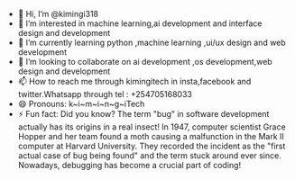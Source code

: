 - 👋 Hi, I’m @kimingi318
- 👀 I’m interested in machine learning,ai development and interface design and development
- 🌱 I’m currently learning python ,machine learning ,ui/ux design and web development
- 💞️ I’m looking to collaborate on ai development ,os development,web design and development
- 📫 How to reach me through kimingitech in insta,facebook and twitter.Whatsapp through tel : +254705168033
- 😄 Pronouns: k~i~m~i~n~g~iTech
- ⚡ Fun fact: Did you know? The term "bug" in software development actually has its origins in a real insect! In 1947,
     computer scientist Grace Hopper and her team found a moth causing a malfunction in the Mark II computer at Harvard University.
     They recorded the incident as the "first actual case of bug being found" and the term stuck around ever since.
     Nowadays, debugging has become a crucial part of coding!

<!---
kimingi318/kimingi318 is a ✨ special ✨ repository because its `README.md` (this file) appears on your GitHub profile.
You can click the Preview link to take a look at your changes.
--->

